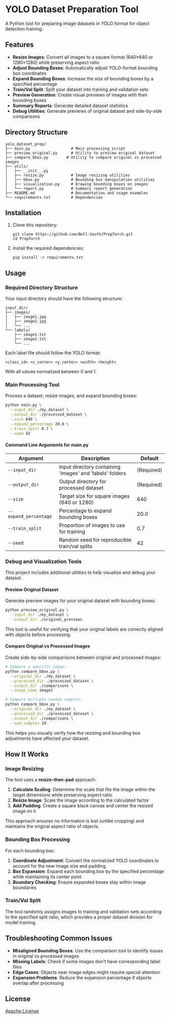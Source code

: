 # YOLO Dataset Preparation Tool

A Python tool for preparing image datasets in YOLO format for object detection training.

## Features

- **Resize Images**: Convert all images to a square format (640×640 or 1280×1280) while preserving aspect ratio
- **Adjust Bounding Boxes**: Automatically adjust YOLO-format bounding box coordinates
- **Expand Bounding Boxes**: Increase the size of bounding boxes by a specified percentage
- **Train/Val Split**: Split your dataset into training and validation sets
- **Preview Generation**: Create visual previews of images with their bounding boxes
- **Summary Reports**: Generate detailed dataset statistics
- **Debug Utilities**: Generate previews of original dataset and side-by-side comparisons

## Directory Structure

```
yolo_dataset_prep/
├── main.py                  # Main processing script
├── preview_original.py      # Utility to preview original dataset
├── compare_bbox.py        # Utility to compare original vs processed images
├── utils/
│   ├── __init__.py
│   ├── resize.py            # Image resizing utilities
│   ├── bbox.py              # Bounding box manipulation utilities
│   ├── visualization.py     # Drawing bounding boxes on images
│   └── report.py            # Summary report generation
├── README.md                # Documentation and usage examples
└── requirements.txt         # Dependencies
```

## Installation

1. Clone this repository:
   ```
   git clone https://github.com/Bell-South/PrepTorch.git
   cd PrepTorch
   ```

2. Install the required dependencies:
   ```
   pip install -r requirements.txt
   ```

## Usage

### Required Directory Structure

Your input directory should have the following structure:
```
input_dir/
├── images/
│   ├── image1.jpg
│   ├── image2.jpg
│   └── ...
└── labels/
    ├── image1.txt
    ├── image2.txt
    └── ...
```

Each label file should follow the YOLO format:
```
<class_id> <x_center> <y_center> <width> <height>
```
With all values normalized between 0 and 1.

### Main Processing Tool

Process a dataset, resize images, and expand bounding boxes:

```bash
python main.py \
  --input_dir ./my_dataset \
  --output_dir ./processed_dataset \
  --size 640 \
  --expand_percentage 20.0 \
  --train_split 0.7 \
  --seed 42
```

#### Command Line Arguments for main.py

| Argument | Description | Default |
|----------|-------------|---------|
| `--input_dir` | Input directory containing 'images' and 'labels' folders | (Required) |
| `--output_dir` | Output directory for processed dataset | (Required) |
| `--size` | Target size for square images (640 or 1280) | 640 |
| `--expand_percentage` | Percentage to expand bounding boxes | 20.0 |
| `--train_split` | Proportion of images to use for training | 0.7 |
| `--seed` | Random seed for reproducible train/val splits | 42 |

### Debug and Visualization Tools

This project includes additional utilities to help visualize and debug your dataset.

#### Preview Original Dataset

Generate preview images for your original dataset with bounding boxes:

```bash
python preview_original.py \
  --input_dir ./my_dataset \
  --output_dir ./original_previews
```

This tool is useful for verifying that your original labels are correctly aligned with objects before processing.

#### Compare Original vs Processed Images

Create side-by-side comparisons between original and processed images:

```bash
# Compare a specific image:
python compare_bbox.py \
  --original_dir ./my_dataset \
  --processed_dir ./processed_dataset \
  --output_dir ./comparisons \
  --image_name image1

# Compare multiple random samples:
python compare_bbox.py \
  --original_dir ./my_dataset \
  --processed_dir ./processed_dataset \
  --output_dir ./comparisons \
  --num_samples 10
```

This helps you visually verify how the resizing and bounding box adjustments have affected your dataset.

## How It Works

### Image Resizing

The tool uses a **resize-then-pad** approach:

1. **Calculate Scaling**: Determine the scale that fits the image within the target dimensions while preserving aspect ratio
2. **Resize Image**: Scale the image according to the calculated factor
3. **Add Padding**: Create a square black canvas and center the resized image on it

This approach ensures no information is lost (unlike cropping) and maintains the original aspect ratio of objects.

### Bounding Box Processing

For each bounding box:

1. **Coordinate Adjustment**: Convert the normalized YOLO coordinates to account for the new image size and padding
2. **Box Expansion**: Expand each bounding box by the specified percentage while maintaining its center point
3. **Boundary Checking**: Ensure expanded boxes stay within image boundaries

### Train/Val Split

The tool randomly assigns images to training and validation sets according to the specified split ratio, which provides a proper dataset division for model training.

## Troubleshooting Common Issues

- **Misaligned Bounding Boxes**: Use the comparison tool to identify issues in original vs processed images
- **Missing Labels**: Check if some images don't have corresponding label files
- **Edge Cases**: Objects near image edges might require special attention
- **Expansion Problems**: Reduce the expansion percentage if objects overlap after processing

## License

[Apache License](LICENSE)